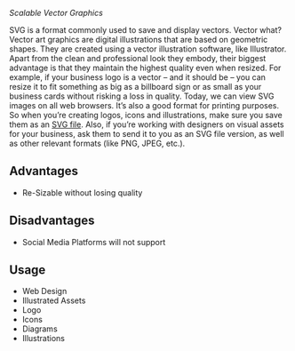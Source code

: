 *Scalable Vector Graphics*

SVG is a format commonly used to save and display vectors. Vector what? Vector art graphics are digital illustrations that are based on geometric shapes. They are created using a vector illustration software, like Illustrator. Apart from the clean and professional look they embody, their biggest advantage is that they maintain the highest quality even when resized. For example, if your business logo is a vector – and it should be – you can resize it to fit something as big as a billboard sign or as small as your business cards without risking a loss in quality. Today, we can view SVG images on all web browsers. It’s also a good format for printing purposes. So when you’re creating logos, icons and illustrations, make sure you save them as an [SVG file](https://www.wix.com/encyclopedia/definition/svg-file). Also, if you’re working with designers on visual assets for your business, ask them to send it to you as an SVG file version, as well as other relevant formats (like PNG, JPEG, etc.).

## Advantages

- Re-Sizable without losing quality

## Disadvantages

- Social Media Platforms will not support

## Usage

- Web Design
- Illustrated Assets
- Logo
- Icons
- Diagrams
- Illustrations
